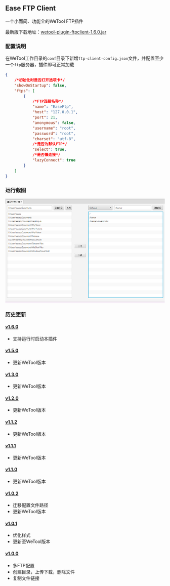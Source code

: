 ## Ease FTP Client

一个小而简、功能全的WeTool FTP插件

最新版下载地址：[wetool-plugin-ftpclient-1.6.0.jar](http://share.qiniu.easepan.xyz/tool/wetool/plugin/wetool-plugin-ftpclient-1.6.0.jar)

### 配置说明

在WeTool工作目录的`conf`目录下新增`ftp-client-config.json`文件，并配置至少一个`ftp`服务器，插件即可正常加载

```json
{
    /*初始化时是否打开选项卡*/
    "showOnStartup": false,
    "ftps": [
        {
            /*FTP连接名称*/
            "name": "EaseFtp",
            "host": "127.0.0.1",
            "port": 21,
            "anonymous": false,
            "username": "root",
            "password": "root",
            "charset": "utf-8",
            /*是否为默认FTP*/
            "select": true,
            /*是否懒连接*/
            "lazyConnect": true
        }
    ]
}
```

### 运行截图

![ftp](images/ftp.png)

### 历史更新

#### [v1.6.0](http://share.qiniu.easepan.xyz/tool/wetool/plugin/wetool-plugin-ftpclient-1.6.0.jar)

- 支持运行时启动本插件

#### [v1.5.0](http://share.qiniu.easepan.xyz/tool/wetool/plugin/wetool-plugin-ftpclient-1.5.0.jar)

- 更新WeTool版本

#### [v1.3.0](http://share.qiniu.easepan.xyz/tool/wetool/plugin/wetool-plugin-ftpclient-1.3.0.jar)

- 更新WeTool版本

#### [v1.2.0](http://share.qiniu.easepan.xyz/tool/wetool/plugin/wetool-plugin-ftpclient-1.2.0.jar)

- 更新WeTool版本

#### [v1.1.2](http://share.qiniu.easepan.xyz/tool/wetool/plugin/wetool-plugin-ftpclient-1.1.2.jar)

- 更新WeTool版本

#### [v1.1.1](http://share.qiniu.easepan.xyz/tool/wetool/plugin/wetool-plugin-ftpclient-1.1.1.jar)

- 更新WeTool版本

#### [v1.1.0](http://share.qiniu.easepan.xyz/tool/wetool/plugin/wetool-plugin-ftpclient-1.1.0.jar)

- 更新WeTool版本

#### [v1.0.2](http://share.qiniu.easepan.xyz/tool/wetool/plugin/wetool-plugin-ftpclient-1.0.2.jar)

- 迁移配置文件路径
- 更新WeTool版本

#### [v1.0.1](http://share.qiniu.easepan.xyz/tool/wetool/plugin/wetool-plugin-ftpclient-1.0.1.jar)

- 优化样式
- 更新至WeTool版本

#### [v1.0.0](http://share.qiniu.easepan.xyz/tool/wetool/plugin/wetool-plugin-ftp-1.0.0.jar)

- 多FTP配置
- 创建目录，上传下载，删除文件
- 复制文件链接
